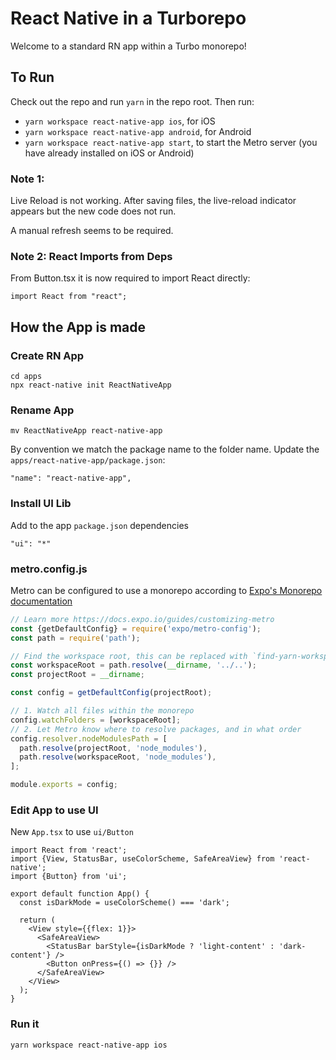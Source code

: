 # React Native in a Turborepo

Welcome to a standard RN app within a Turbo monorepo!

## To Run

Check out the repo and run `yarn` in the repo root. Then run:

- `yarn workspace react-native-app ios`, for iOS
- `yarn workspace react-native-app android`, for Android
- `yarn workspace react-native-app start`, to start the Metro server (you have already installed on iOS or Android)

### Note 1:

Live Reload is not working. After saving files, the live-reload indicator appears but the new code does not run.

A manual refresh seems to be required.

### Note 2: React Imports from Deps

From Button.tsx it is now required to import React directly:

```
import React from "react";
```

## How the App is made

### Create RN App

```
cd apps
npx react-native init ReactNativeApp
```

### Rename App

```
mv ReactNativeApp react-native-app
```

By convention we match the package name to the folder name. Update the `apps/react-native-app/package.json`:

```
"name": "react-native-app",
```

### Install UI Lib

Add to the app `package.json` dependencies

```
"ui": "*"
```

### metro.config.js

Metro can be configured to use a monorepo according to [Expo's Monorepo documentation](https://docs.expo.dev/guides/monorepos/)

```js
// Learn more https://docs.expo.io/guides/customizing-metro
const {getDefaultConfig} = require('expo/metro-config');
const path = require('path');

// Find the workspace root, this can be replaced with `find-yarn-workspace-root`
const workspaceRoot = path.resolve(__dirname, '../..');
const projectRoot = __dirname;

const config = getDefaultConfig(projectRoot);

// 1. Watch all files within the monorepo
config.watchFolders = [workspaceRoot];
// 2. Let Metro know where to resolve packages, and in what order
config.resolver.nodeModulesPath = [
  path.resolve(projectRoot, 'node_modules'),
  path.resolve(workspaceRoot, 'node_modules'),
];

module.exports = config;
```

### Edit App to use UI

New `App.tsx` to use `ui/Button`

```tsx
import React from 'react';
import {View, StatusBar, useColorScheme, SafeAreaView} from 'react-native';
import {Button} from 'ui';

export default function App() {
  const isDarkMode = useColorScheme() === 'dark';

  return (
    <View style={{flex: 1}}>
      <SafeAreaView>
        <StatusBar barStyle={isDarkMode ? 'light-content' : 'dark-content'} />
        <Button onPress={() => {}} />
      </SafeAreaView>
    </View>
  );
}
```

### Run it

```
yarn workspace react-native-app ios
```
